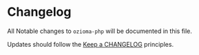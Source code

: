 # Changelog

All Notable changes to `ozioma-php` will be documented in this file.

Updates should follow the [Keep a CHANGELOG](http://keepachangelog.com/) principles.


